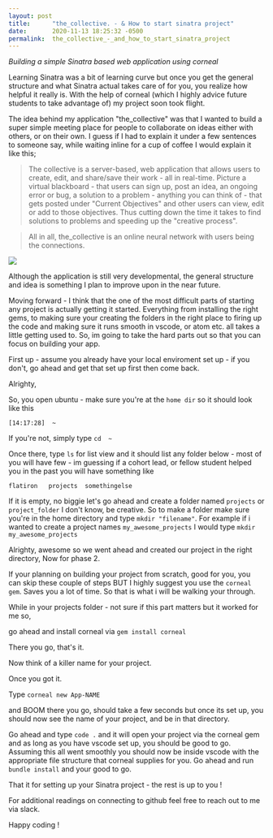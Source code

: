```yaml
---
layout: post
title:      "the_collective. - & How to start sinatra project"
date:       2020-11-13 18:25:32 -0500
permalink:  the_collective_-_and_how_to_start_sinatra_project
---
```



*Building a simple Sinatra based web application using corneal*





Learning Sinatra was a bit of learning curve but once you get the general structure and what Sinatra actual takes care of for you, you realize how helpful it really is.  With the help of corneal (which I highly advice future students to take advantage of) my project soon took flight. 



The idea behind my application "the_collective" was that I wanted to build a super simple meeting place for people to collaborate on ideas either with others, or on their own.  I guess if I had to explain it under a few sentences to someone say, while waiting inline for a cup of coffee I would explain it like this;



> The collective is a server-based, web application that allows users to create, edit, and share/save their work - all in real-time. Picture a virtual blackboard - that users can sign up, post an idea, an ongoing error or bug, a solution to a problem - anything you can think of - that gets posted under "Current Objectives" and other users can view, edit or add to those objectives. Thus cutting down the time it takes to find solutions to problems and speeding up the "creative process".  

> 

> All in all, the_collective is an online neural network with users being the connections. 

![](https://iireporter.com/wp-content/uploads/2017/02/DataArt-Cliff-Moyce-ML-blockchain-540x349.jpg)




Although the application is still very developmental, the general structure and idea is something I plan to improve upon in the near future. 



Moving forward - I think that the one of the most difficult parts of starting any project is actually getting it started.  Everything from installing the right gems, to making sure your creating the folders in the right place to firing up the code and making sure it runs smooth in vscode, or atom etc. all takes a little getting used to. So, im going to take the hard parts out so that you can focus on building your app. 



First up - assume you already have your local enviroment set up - if you don't, go ahead and get that set up first then come back. 



Alrighty,



So, you open ubuntu - make sure you're at the ```home dir``` so it should look like this



```[14:17:28]  ~```



If you're not, simply type ```cd  ~``` 



Once there, type ```ls``` for list view and it should list any folder below - most of you will have few - im guessing if a cohort lead, or fellow student helped you in the past you will have something like 

```flatiron   projects  somethingelse``` 



If it is empty, no biggie let's go ahead and create a folder named ```projects``` or ```project_folder``` I don't know, be creative.  So to make a folder make sure you're in the home directory and type ```mkdir "filename"```. For example if i wanted to create a project names ```my_awesome_projects``` I would type ```mkdir my_awesome_projects```



Alrighty, awesome so we went ahead and created our project in the right directory, Now for phase 2. 

If your planning on building your project from scratch, good for you, you can skip these couple of steps BUT I highly suggest you use the ```corneal gem```. Saves you a lot of time. So that is what i will be walking your through. 



While in your projects folder - not sure if this part matters but it worked for me so, 

go ahead and install corneal via ```gem install corneal``` 



There you go, that's it. 

Now think of a killer name for your project. 

Once you got it. 

Type ```corneal new App-NAME```

and BOOM there you go, should take a few seconds but once its set up, you should now see the name of your project, and be in that directory.



Go ahead and type ```code .``` and it will open your project via the corneal gem and as long as you have vscode set up, you should be good to go.  Assuming this all went smoothly you should now be inside vscode with the appropriate file structure that corneal supplies for you.  Go ahead and run ```bundle install``` and your good to go. 



That it for setting up your Sinatra project - the rest is up to you ! 



For additional readings on connecting to github feel free to reach out to me via slack. 

Happy coding !

